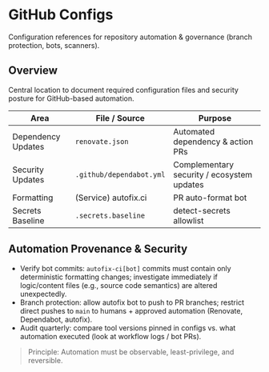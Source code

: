 # GitHub Configs

Configuration references for repository automation & governance (branch protection, bots, scanners).

## Overview

Central location to document required configuration files and security posture for GitHub-based automation.

| Area | File / Source | Purpose |
|------|---------------|---------|
| Dependency Updates | `renovate.json` | Automated dependency & action PRs |
| Security Updates | `.github/dependabot.yml` | Complementary security / ecosystem updates |
| Formatting | (Service) autofix.ci | PR auto-format bot |
| Secrets Baseline | `.secrets.baseline` | detect-secrets allowlist |

## Automation Provenance & Security

- Verify bot commits: `autofix-ci[bot]` commits must contain only deterministic formatting changes; investigate immediately if logic/content files (e.g., source code semantics) are altered unexpectedly.
- Branch protection: allow autofix bot to push to PR branches; restrict direct pushes to `main` to humans + approved automation (Renovate, Dependabot, autofix).
- Audit quarterly: compare tool versions pinned in configs vs. what automation executed (look at workflow logs / bot PRs).

> Principle: Automation must be observable, least-privilege, and reversible.
